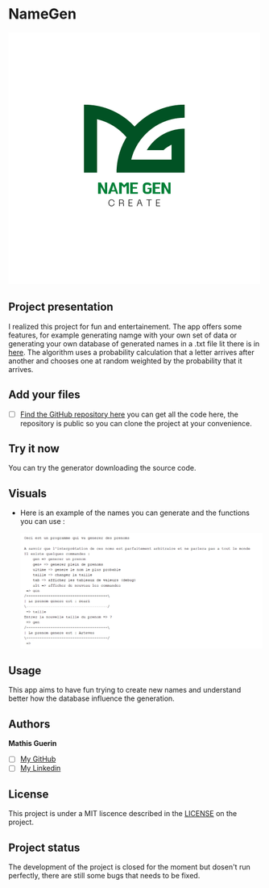 # NameGen

![logo nameGen](./ressources/Name%20Gen.png "logo nameGen")

## Project presentation

I realized this project for fun and entertainement. The app offers some features, for example generating namge with your own set of data or generating your own database of generated names in a .txt file lit there is in [here](./ressources/nameLists/). 
The algorithm uses a probability calculation that a letter arrives after another and chooses one at random weighted by the probability that it arrives.

## Add your files

- [ ] [Find the GitHub repository here](https://github.com/Hubrec/nameGen) you can get all the code here, the repository is public so you can clone the project at your convenience.

## Try it now

You can try the generator downloading the source code.

## Visuals

 - Here is an example of the names you can generate and the functions you can use :

    ![image 1](./ressources/screen1.png "screen 1")

## Usage

This app aims to have fun trying to create new names and understand better how the database influence the generation.

## Authors

**Mathis Guerin**

- [ ] [My GitHub](https://github.com/Hubrec)
- [ ] [My Linkedin](https://www.linkedin.com/in/mathis-guerin-43b228222/)

## License

This project is under a MIT liscence described in the [LICENSE](./LICENSE) on the project. 

## Project status

The development of the project is closed for the moment but dosen't run perfectly, there are still some bugs that needs to be fixed.
